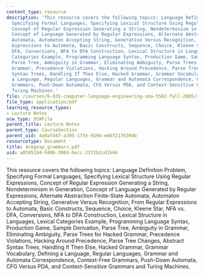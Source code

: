 ```yaml
---
content_type: resource
description: 'This resource covers the following topics: Language Definition Problem,
  Specifying Formal Languages, Specifying Lexical Structure Using Regular Expressions,
  Concept of Regular Expression Generating a String, Nondeterminism in Generation,
  Concept of Language Generated by Regular Expressions, Alternate Abstraction Finite-State
  Automata, Automaton Accepting String, Generative Versus Recognition, From Regular
  Expressions to Automata, Basic Constructs, Sequence, Choice, Kleene Star, NFA vs.
  DFA, Conversions, NFA to DFA Construction, Lexical Structure in Languages, Lexical
  Categories Example, Programming Language Syntax, Production Game, Sample Derivation,
  Parse Tree, Ambiguity in Grammar, Eliminating Ambiguity, Parse Trees for Hacked
  Grammar, Precedence Violations, Hacking Around Precedence, Parse Tree Changes, Abstract
  Syntax Trees, Handling If Then Else, Hacked Grammar, Grammar Vocabulary, Defining
  a Language, Regular Languages, Grammar and Automata Correspondence, Context-Free
  Grammars, Push-Down Automata, CFG Versus PDA, and Context-Sensitive Grammars and
  Turing Machines.'
file: /courses/6-035-computer-language-engineering-sma-5502-fall-2005/a8fd5194949b300d6ecc23f2b2cd1b94_4regexp_grammars.pdf
file_type: application/pdf
learning_resource_types:
- Lecture Notes
ocw_type: OCWFile
parent_title: Lecture Notes
parent_type: CourseSection
parent_uid: 4a9af447-a395-17fe-9194-e66f2176394b
resourcetype: Document
title: 4regexp_grammars.pdf
uid: a8fd5194-949b-300d-6ecc-23f2b2cd1b94
---
```

This resource covers the following topics: Language Definition Problem, Specifying Formal Languages, Specifying Lexical Structure Using Regular Expressions, Concept of Regular Expression Generating a String, Nondeterminism in Generation, Concept of Language Generated by Regular Expressions, Alternate Abstraction Finite-State Automata, Automaton Accepting String, Generative Versus Recognition, From Regular Expressions to Automata, Basic Constructs, Sequence, Choice, Kleene Star, NFA vs. DFA, Conversions, NFA to DFA Construction, Lexical Structure in Languages, Lexical Categories Example, Programming Language Syntax, Production Game, Sample Derivation, Parse Tree, Ambiguity in Grammar, Eliminating Ambiguity, Parse Trees for Hacked Grammar, Precedence Violations, Hacking Around Precedence, Parse Tree Changes, Abstract Syntax Trees, Handling If Then Else, Hacked Grammar, Grammar Vocabulary, Defining a Language, Regular Languages, Grammar and Automata Correspondence, Context-Free Grammars, Push-Down Automata, CFG Versus PDA, and Context-Sensitive Grammars and Turing Machines.